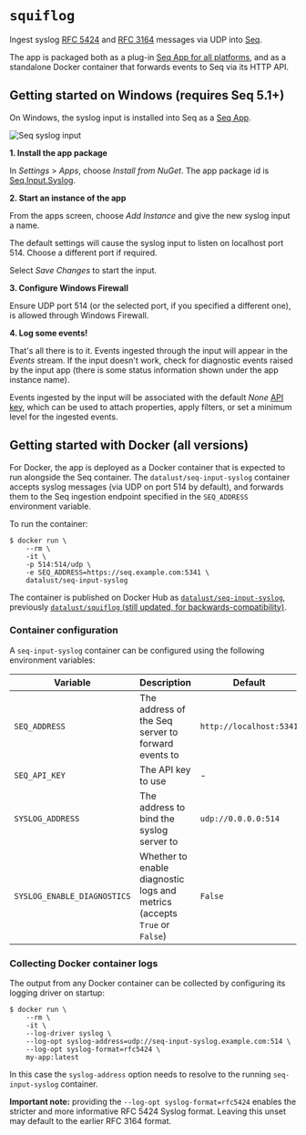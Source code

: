 # `squiflog`

Ingest syslog [RFC 5424](https://tools.ietf.org/html/rfc5424) and [RFC 3164](https://tools.ietf.org/html/rfc3164) messages via UDP into [Seq](https://datalust.co/seq).

The app is packaged both as a plug-in [Seq App for all platforms](https://nuget.org/packages/seq.input.syslog), and as a standalone Docker container that forwards events to Seq via its HTTP API.

## Getting started on Windows (requires Seq 5.1+)

On Windows, the syslog input is installed into Seq as a [Seq App](https://docs.getseq.net/docs/installing-seq-apps).

![Seq syslog input](https://raw.githubusercontent.com/datalust/squiflog/master/asset/app-screenshot.png)

**1. Install the app package**

In _Settings_ > _Apps_, choose _Install from NuGet_. The app package id is [Seq.Input.Syslog](https://nuget.org/packages/Seq.Input.Syslog).

**2. Start an instance of the app**

From the apps screen, choose _Add Instance_ and give the new syslog input a name.

The default settings will cause the syslog input to listen on localhost port 514. Choose a different port if required.

Select _Save Changes_ to start the input.

**3. Configure Windows Firewall**

Ensure UDP port 514 (or the selected port, if you specified a different one), is allowed through Windows Firewall.

**4. Log some events!**

That's all there is to it. Events ingested through the input will appear in the _Events_ stream. If the input doesn't work, check for diagnostic events raised by the input app (there is some status information shown under the app instance name).

Events ingested by the input will be associated with the default _None_ [API key](https://docs.getseq.net/docs/api-keys), which can be used to attach properties, apply filters, or set a minimum level for the ingested events.

## Getting started with Docker (all versions)

For Docker, the app is deployed as a Docker container that is expected to run alongside the Seq container. The `datalust/seq-input-syslog` container accepts syslog messages (via UDP on port 514 by default), and forwards them to the Seq ingestion endpoint specified in the `SEQ_ADDRESS` environment variable.

To run the container:

```shell
$ docker run \
    --rm \
    -it \
    -p 514:514/udp \
    -e SEQ_ADDRESS=https://seq.example.com:5341 \
    datalust/seq-input-syslog
```

The container is published on Docker Hub as [`datalust/seq-input-syslog`](https://hub.docker.com/r/datalust/seq-input-syslog), previously [`datalust/squiflog` (still updated, for backwards-compatibility)](https://hub.docker.com/r/datalust/squiflog).

### Container configuration

A `seq-input-syslog` container can be configured using the following environment variables:

| Variable | Description | Default |
| -------- | ----------- | ------- |
| `SEQ_ADDRESS`| The address of the Seq server to forward events to | `http://localhost:5341` |
| `SEQ_API_KEY` | The API key to use | - |
| `SYSLOG_ADDRESS` | The address to bind the syslog server to | `udp://0.0.0.0:514` |
| `SYSLOG_ENABLE_DIAGNOSTICS` | Whether to enable diagnostic logs and metrics (accepts `True` or `False`) | `False` |

### Collecting Docker container logs

The output from any Docker container can be collected by configuring its logging driver on startup:

```shell
$ docker run \
    --rm \
    -it \
    --log-driver syslog \
    --log-opt syslog-address=udp://seq-input-syslog.example.com:514 \
    --log-opt syslog-format=rfc5424 \
    my-app:latest
```
In this case the `syslog-address` option needs to resolve to the running `seq-input-syslog` container.

**Important note:** providing the `--log-opt syslog-format=rfc5424` enables the stricter and more informative RFC 5424 Syslog format. Leaving this unset may default to the earlier RFC 3164 format.
